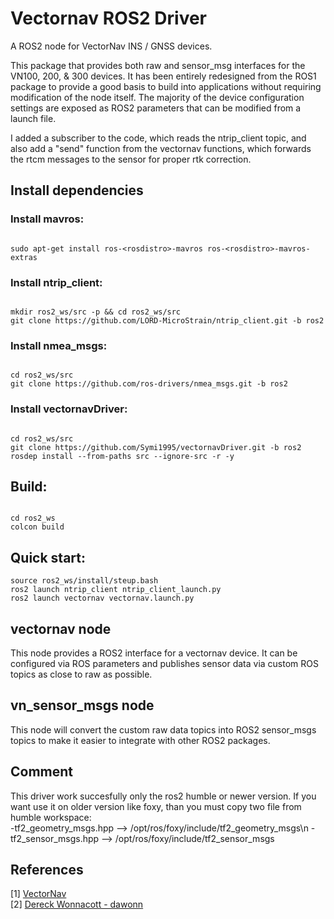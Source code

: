 # Vectornav ROS2 Driver

A ROS2 node for VectorNav INS / GNSS devices. 

This package that provides both raw and sensor_msg interfaces for the VN100, 200, & 300 devices. 
It has been entirely redesigned from the ROS1 package to provide a good basis to build into applications
without requiring modification of the node itself. The majority of the device configuration settings are 
exposed as ROS2 parameters that can be modified from a launch file. 

I added a subscriber to the code, which reads the ntrip_client topic,
and also add a "send" function from the vectornav functions,
which forwards the rtcm messages to the sensor for proper rtk correction.


## Install dependencies

### Install mavros:

```

sudo apt-get install ros-<rosdistro>-mavros ros-<rosdistro>-mavros-extras

```

### Install ntrip_client:

```

mkdir ros2_ws/src -p && cd ros2_ws/src
git clone https://github.com/LORD-MicroStrain/ntrip_client.git -b ros2

```

### Install nmea_msgs:

```

cd ros2_ws/src
git clone https://github.com/ros-drivers/nmea_msgs.git -b ros2

```

### Install vectornavDriver:

```  

cd ros2_ws/src
git clone https://github.com/Symi1995/vectornavDriver.git -b ros2
rosdep install --from-paths src --ignore-src -r -y

```  


## Build:

```

cd ros2_ws
colcon build

```

## Quick start:

```
source ros2_ws/install/steup.bash
ros2 launch ntrip_client ntrip_client_launch.py 
ros2 launch vectornav vectornav.launch.py  

```


## vectornav node

This node provides a ROS2 interface for a vectornav device. It can be configured
via ROS parameters and publishes sensor data via custom ROS topics as close to raw as possible.


## vn_sensor_msgs node

This node will convert the custom raw data topics into ROS2 sensor_msgs topics to make it easier 
to integrate with other ROS2 packages. 

## Comment

This driver work succesfully only the ros2 humble or newer version. If you want use it on older version like foxy,
than you must copy two file from humble workspace:  
	-tf2_geometry_msgs.hpp --> /opt/ros/foxy/include/tf2_geometry_msgs\n
	-tf2_sensor_msgs.hpp --> /opt/ros/foxy/include/tf2_sensor_msgs

## References 

[1] [VectorNav](http://www.vectornav.com/)  
[2] [Dereck Wonnacott - dawonn](https://github.com/dawonn/vectornav/tree/ros2)